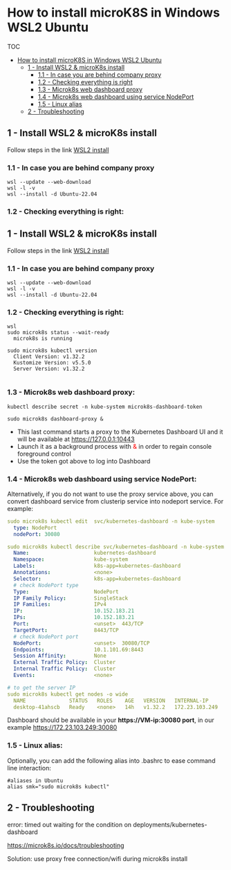 # How to install microK8S in Windows WSL2 Ubuntu
TOC
- [How to install microK8S in Windows WSL2 Ubuntu](#how-to-install-microk8s-in-windows-wsl2-ubuntu)
  - [1 - Install WSL2 & microK8s install](#1---install-wsl2--microk8s-install)
    - [1.1 - In case you are behind company proxy](#11---in-case-you-are-behind-company-proxy)
    - [1.2 - Checking everything is right](#12---checking-everything-is-right)
    - [1.3 - Microk8s web dashboard proxy](#13---microk8s-web-dashboard-proxy)
    - [1.4 - Microk8s web dashboard using service NodePort](#14---microk8s-web-dashboard-using-service-nodeport)
    - [1.5 - Linux alias](#15---linux-alias)
  - [2 - Troubleshooting](#2---troubleshooting)
## 1 - Install WSL2 & microK8s install
Follow steps in the link [WSL2 install](https://microk8s.io/docs/install-wsl2)

### 1.1 - In case you are behind company proxy
```
wsl --update --web-download 
wsl -l -v
wsl --install -d Ubuntu-22.04
```

### 1.2 - Checking everything is right:

## 1 - Install WSL2 & microK8s install
Follow steps in the link [WSL2 install](https://microk8s.io/docs/install-wsl2)

### 1.1 - In case you are behind company proxy
```
wsl --update --web-download 
wsl -l -v
wsl --install -d Ubuntu-22.04
```

### 1.2 - Checking everything is right:
````
wsl 
sudo microk8s status --wait-ready
  microk8s is running

sudo microk8s kubectl version
  Client Version: v1.32.2
  Kustomize Version: v5.5.0
  Server Version: v1.32.2
 
````

### 1.3 - Microk8s web dashboard proxy:
````
kubectl describe secret -n kube-system microk8s-dashboard-token

sudo microk8s dashboard-proxy &
````
- This last command starts a proxy to the Kubernetes Dashboard UI and it will be available at https://127.0.0.1:10443
- Launch it as a background process with <span style="color: red;">&</span> in order to regain console foreground control
- Use the token got above to log into Dashboard
### 1.4 - Microk8s web dashboard using service NodePort:
Alternatively, if you do not want to use the proxy service above, you can convert dashboard service from clusterip service into nodeport service. For example:
````yaml
sudo microk8s kubectl edit  svc/kubernetes-dashboard -n kube-system
  type: NodePort
  nodePort: 30080

sudo microk8s kubectl describe svc/kubernetes-dashboard -n kube-system
  Name:                     kubernetes-dashboard
  Namespace:                kube-system
  Labels:                   k8s-app=kubernetes-dashboard
  Annotations:              <none>
  Selector:                 k8s-app=kubernetes-dashboard
  # check NodePort type
  Type:                     NodePort
  IP Family Policy:         SingleStack
  IP Families:              IPv4
  IP:                       10.152.183.21
  IPs:                      10.152.183.21
  Port:                     <unset>  443/TCP
  TargetPort:               8443/TCP
  # check NodePort port
  NodePort:                 <unset>  30080/TCP
  Endpoints:                10.1.101.69:8443
  Session Affinity:         None
  External Traffic Policy:  Cluster
  Internal Traffic Policy:  Cluster
  Events:                   <none>

# to get the server IP
sudo microk8s kubectl get nodes -o wide
  NAME              STATUS   ROLES    AGE   VERSION   INTERNAL-IP      EXTERNAL-IP   OS-IMAGE             KERNEL-VERSION                       CONTAINER-RUNTIME
  desktop-41ahscb   Ready    <none>   14h   v1.32.2   172.23.103.249   <none>        Ubuntu 22.04.5 LTS   5.15.167.4-microsoft-standard-WSL2   containerd://1.6.36
````
Dashboard should be available in your **https://VM-ip:30080 port**, in our example https://172.23.103.249:30080

### 1.5 - Linux alias:
Optionally, you can add the following alias into .bashrc to ease command line interaction:
````
#aliases in Ubuntu 
alias smk="sudo microk8s kubectl"
````


## 2 -  Troubleshooting

error: timed out waiting for the condition on deployments/kubernetes-dashboard

https://microk8s.io/docs/troubleshooting

Solution: use proxy free connection/wifi during microk8s install
